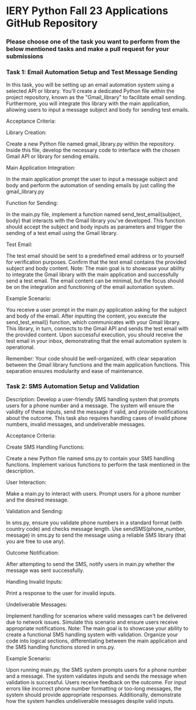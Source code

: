 # IERY Python Fall 23 Applications GitHub Repository

### Please choose one of the task you want to perform from the below mentioned tasks and make a pull request for your submissions

### Task 1: Email Automation Setup and Test Message Sending

In this task, you will be setting up an email automation system using a selected API or library. You'll create a dedicated Python file within the project repository, known as the "Gmail_library" to facilitate email sending. Furthermore, you will integrate this library with the main application, allowing users to input a message subject and body for sending test emails.

Acceptance Criteria:

Library Creation:

Create a new Python file named gmail_library.py within the repository.
Inside this file, develop the necessary code to interface with the chosen Gmail API or library for sending emails.

Main Application Integration:

In the main application prompt the user to input a message subject and body and perform the automation of sending emails by just calling the gmail_library.py

Function for Sending:

In the main.py file, implement a function named send_test_email(subject, body) that interacts with the Gmail library you've developed. This function should accept the subject and body inputs as parameters and trigger the sending of a test email using the Gmail library.

Test Email:

The test email should be sent to a predefined email address or to yourself for verification purposes.
Confirm that the test email contains the provided subject and body content.
Note: The main goal is to showcase your ability to integrate the Gmail library with the main application and successfully send a test email. The email content can be minimal, but the focus should be on the integration and functioning of the email automation system.

Example Scenario:

You receive a user prompt in the main.py application asking for the subject and body of the email. After inputting the content, you execute the send_test_email() function, which communicates with your Gmail library. This library, in turn, connects to the Gmail API and sends the test email with the provided content. Upon successful execution, you should receive the test email in your inbox, demonstrating that the email automation system is operational.

Remember: Your code should be well-organized, with clear separation between the Gmail library functions and the main application functions. This separation ensures modularity and ease of maintenance.

### Task 2: SMS Automation Setup and Validation

Description: Develop a user-friendly SMS handling system that prompts users for a phone number and a message. The system will ensure the validity of these inputs, send the message if valid, and provide notifications about the outcome. This task also requires handling cases of invalid phone numbers, invalid messages, and undeliverable messages.

Acceptance Criteria:

Create SMS Handling Functions:

Create a new Python file named sms.py to contain your SMS handling functions.
Implement various functions to perform the task mentioned in the description.

User Interaction:

Make a main.py to interact with users.
Prompt users for a phone number and the desired message.

Validation and Sending:

In sms.py, ensure you validate phone numbers in a standard format (with country code) and checks message length.
Use sendSMS(phone_number, message) in sms.py to send the message using a reliable SMS library (that you are free to use any).

Outcome Notification:

After attempting to send the SMS, notify users in main.py whether the message was sent successfully.

Handling Invalid Inputs:

Print a response to the user for invalid inputs.

Undeliverable Messages:

Implement handling for scenarios where valid messages can't be delivered due to network issues.
Simulate this scenario and ensure users receive appropriate notifications.
Note: The main goal is to showcase your ability to create a functional SMS handling system with validation. Organize your code into logical sections, differentiating between the main application and the SMS handling functions stored in sms.py. 

Example Scenario:

Upon running main.py, the SMS system prompts users for a phone number and a message. The system validates inputs and sends the message when validation is successful. Users receive feedback on the outcome. For input errors like incorrect phone number formatting or too-long messages, the system should provide appropriate responses. Additionally, demonstrate how the system handles undeliverable messages despite valid inputs.
